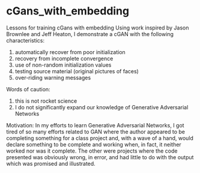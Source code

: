 # cGans_with_embedding
Lessons for training cGans with embedding
Using work inspired by Jason Brownlee and Jeff Heaton, I demonstrate a cGAN with the following characteristics:
  1.  automatically recover from poor initialization
  2.  recovery from incomplete convergence
  3.  use of non-random initialization values
  4.  testing source material (original pictures of faces)
  5.  over-riding warning messages

Words of caution:
  1.  this is not rocket science
  2.  I do not significantly expand our knowledge of Generative Adversarial Networks
  
Motivation:
In my efforts to learn Generative Adversarial Networks, I got tired of so many efforts related to GAN where the author appeared to be completing something for a class project and, with a wave of a hand, would declare something to be complete and working when, in fact, it neither worked nor was it complete.  The other were projects where the code presented was obviously wrong, in error, and had little to do with the output which was promised and illustrated.  
  
